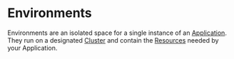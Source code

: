 # Environments
Environments are an isolated space for a single instance of an [Application](/docs/Applications.md). They run on a designated [Cluster](/docs/Clusters.md) and contain the [Resources](/docs/Resources.md) needed by your Application.